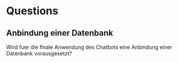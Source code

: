 # Questions

## Anbindung einer Datenbank
Wird fuer die finale Anwendung des Chatbots eine Anbindung einer Datenbank vorausgesetzt?
